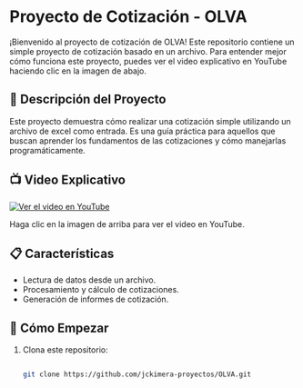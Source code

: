 # Proyecto de Cotización - OLVA

¡Bienvenido al proyecto de cotización de OLVA! Este repositorio contiene un simple proyecto de cotización basado en un archivo. Para entender mejor cómo funciona este proyecto, puedes ver el video explicativo en YouTube haciendo clic en la imagen de abajo.

## 🌟 Descripción del Proyecto

Este proyecto demuestra cómo realizar una cotización simple utilizando un archivo de excel como entrada. Es una guía práctica para aquellos que buscan aprender los fundamentos de las cotizaciones y cómo manejarlas programáticamente.

## 📺 Video Explicativo

[![Ver el video en YouTube](https://img.youtube.com/vi/x1CFrSqIVQ0/maxresdefault.jpg)](https://www.youtube.com/watch?v=x1CFrSqIVQ0)

Haga clic en la imagen de arriba para ver el video en YouTube.

## 📋 Características

- Lectura de datos desde un archivo.
- Procesamiento y cálculo de cotizaciones.
- Generación de informes de cotización.

## 🚀 Cómo Empezar

1. Clona este repositorio:
   ```bash
   
   git clone https://github.com/jckimera-proyectos/OLVA.git


